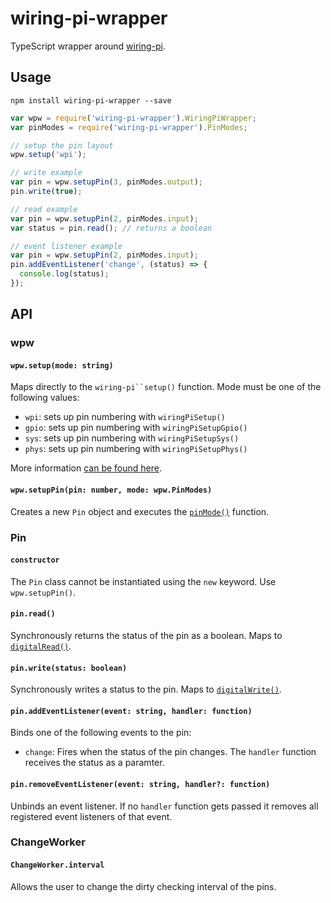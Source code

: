 # wiring-pi-wrapper

TypeScript wrapper around [wiring-pi](https://github.com/eugeneware/wiring-pi).

## Usage

`npm install wiring-pi-wrapper --save`

```javascript
var wpw = require('wiring-pi-wrapper').WiringPiWrapper;
var pinModes = require('wiring-pi-wrapper').PinModes;

// setup the pin layout
wpw.setup('wpi');

// write example
var pin = wpw.setupPin(3, pinModes.output);
pin.write(true);

// read example
var pin = wpw.setupPin(2, pinModes.input);
var status = pin.read(); // returns a boolean

// event listener example
var pin = wpw.setupPin(2, pinModes.input);
pin.addEventListener('change', (status) => {
  console.log(status);
});
```

## API

### wpw

#### `wpw.setup(mode: string)`

Maps directly to the `wiring-pi``setup()` function. Mode must be one of the following values:

- `wpi`: sets up pin numbering with `wiringPiSetup()`
- `gpio`: sets up pin numbering with `wiringPiSetupGpio()`
- `sys`: sets up pin numbering with `wiringPiSetupSys()`
- `phys`: sets up pin numbering with `wiringPiSetupPhys()`

More information [can be found here](https://github.com/eugeneware/wiring-pi/blob/master/DOCUMENTATION.md#setupmode).

#### `wpw.setupPin(pin: number, mode: wpw.PinModes)`

Creates a new `Pin` object and executes the [`pinMode()`](https://github.com/eugeneware/wiring-pi/blob/master/DOCUMENTATION.md#pinmodepin-mode) function.

### Pin

#### `constructor`

The `Pin` class cannot be instantiated using the `new` keyword. Use `wpw.setupPin()`.

#### `pin.read()`

Synchronously returns the status of the pin as a boolean. Maps to [`digitalRead()`](https://github.com/eugeneware/wiring-pi/blob/master/DOCUMENTATION.md#digitalreadpin).

#### `pin.write(status: boolean)`

Synchronously writes a status to the pin. Maps to [`digitalWrite()`](https://github.com/eugeneware/wiring-pi/blob/master/DOCUMENTATION.md#digitalwritepin-state).

#### `pin.addEventListener(event: string, handler: function)`

Binds one of the following events to the pin:

- `change`: Fires when the status of the pin changes. The `handler` function receives the status as a paramter.

#### `pin.removeEventListener(event: string, handler?: function)`

Unbinds an event listener. If no `handler` function gets passed it removes all registered event listeners of that event.

### ChangeWorker

#### `ChangeWorker.interval`

Allows the user to change the dirty checking interval of the pins.

